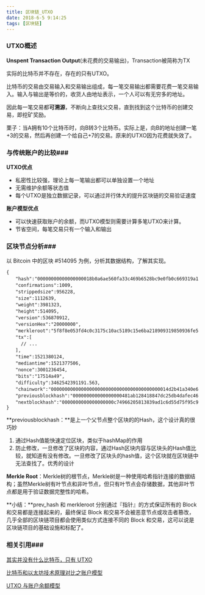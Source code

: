 ```yaml
---
title: 区块链_UTXO
date: 2018-6-5 9:14:25
tags: [区块链]
---
```


### UTXO概述

**Unspent Transaction Output**(未花费的交易输出)，Transaction被简称为TX

实际的比特币并不存在，存在的只有UTXO。

比特币的交易由交易输入和交易输出组成，每一笔交易输出都需要花费一笔交易输入。输入与输出是等价的，收货人由地址表示，一个人可以有无穷多的地址。

因此每一笔交易都**可溯源**，不断向上查找父交易，直到找到这个比特币的创建交易，即挖矿奖励。

栗子：当A拥有10个比特币时，向B转3个比特币。实际上是，向B的地址创建一笔+3的交易，然后再创建一个给自己+7的交易。原来的UTXO因为花费就失效了。

<!--more-->

### 与传统账户的比较###

**UTXO优点**

* 私密性比较强，理论上每一笔输出都可以单独设置一个地址
* 无需维护余额等状态值
* 每个UTXO是独立数据记录，可以通过并行体大的提升区块链的交易验证速度

**账户模型优点**

* 可以快速获取账户的余额，而UTXO模型则需要计算多笔UTXO来计算。
* 节省空间，每笔交易只有一个输入和输出

### 区块节点分析###

以 Bitcoin 中的区块 #514095 为例，分析其数据结构，了解其实现。 

```
{
　　"hash":"00000000000000000018b0a6ae560fa33c469b6528bc9e0fb0c669319a186c33",
　　"confirmations":1009,
　　"strippedsize":956228,
　　"size":1112639,
　　"weight":3981323,
　　"height":514095,
　　"version":536870912,
　　"versionHex":"20000000",
　　"merkleroot":"5f8f8e053fd4c0c3175c10ac5189c15e6ba218909319850936fe54934dcbfeac",
　　"tx":[
　　  // ...
　　],
　　"time":1521380124,
　　"mediantime":1521377506,
　　"nonce":3001236454,
　　"bits":"17514a49",
　　"difficulty":3462542391191.563,
　　"chainwork":"0000000000000000000000000000000000000000014d2b41a340e60b72292430",
　　"previousblockhash":"000000000000000000481ab128418847dc25db4dafec464baa5a33e66490990b",
　　"nextblockhash":"0000000000000000000c74966205813839ad1c6d55d75f95c9c5f821db9c3510"
}
```

**previousblockhash：**是上一个父节点整个区块的的Hash，这个设计真的很巧妙

1. 通过Hash值能快速定位区块，类似于hashMap的作用
2. 防止修改，一旦修改了区块的内容，通过Hash区块内容与区块头的Hash值比较，就知道有没有修改。一旦修改了区块头的hash值，这个区块就在区块链中无法查找了。优秀的设计

**Merkle Root**：Merkle树的根节点，Merkle树是一种使用哈希指针连接的数据结构；虽然Merkle树有叶节点和非叶节点，但只有叶节点会存储数据，其他非叶节点都是用于验证数据完整性的哈希。

**小结：**prev_hash 和 merkleroot 分别通过『指针』的方式保证所有的 Block 和交易都是连接起来的，最终保证 Block 和交易不会被恶意节点或攻击者篡改，几乎全部的区块链项目都会使用类似方式连接不同的 Block 和交易，这可以说是区块链项目的基础设施和标配了。 

### 相关引用###

[其实并没有什么比特币，只有 UTXO](http://8btc.com/article-4381-1.html)

[比特币和以太坊技术原理对比之账户模型](https://juejin.im/entry/5a97f7226fb9a028c06a4118/)

[UTXO 与账户余额模型](http://www.cocoachina.com/blockchain/20180409/22949.html)